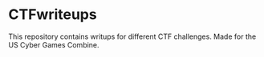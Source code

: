 # CTFwriteups

This repository contains writups for different CTF challenges. Made for the US Cyber Games Combine.
